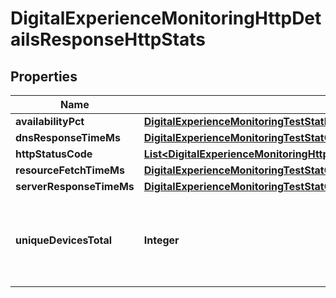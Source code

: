 

# DigitalExperienceMonitoringHttpDetailsResponseHttpStats


## Properties

| Name | Type | Description | Notes |
|------------ | ------------- | ------------- | -------------|
|**availabilityPct** | [**DigitalExperienceMonitoringTestStatPctOverTime**](DigitalExperienceMonitoringTestStatPctOverTime.md) |  |  |
|**dnsResponseTimeMs** | [**DigitalExperienceMonitoringTestStatOverTime**](DigitalExperienceMonitoringTestStatOverTime.md) |  |  |
|**httpStatusCode** | [**List&lt;DigitalExperienceMonitoringHttpDetailsResponseHttpStatsHttpStatusCodeInner&gt;**](DigitalExperienceMonitoringHttpDetailsResponseHttpStatsHttpStatusCodeInner.md) |  |  |
|**resourceFetchTimeMs** | [**DigitalExperienceMonitoringTestStatOverTime**](DigitalExperienceMonitoringTestStatOverTime.md) |  |  |
|**serverResponseTimeMs** | [**DigitalExperienceMonitoringTestStatOverTime**](DigitalExperienceMonitoringTestStatOverTime.md) |  |  |
|**uniqueDevicesTotal** | **Integer** | Count of unique devices that have run this test in the given time period |  |



